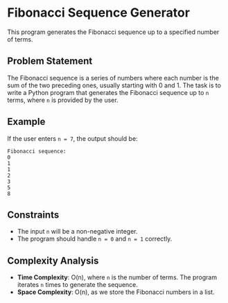 # Fibonacci Sequence Generator

This program generates the Fibonacci sequence up to a specified number of terms.

## Problem Statement

The Fibonacci sequence is a series of numbers where each number is the sum of the two preceding ones, usually starting with 0 and 1. The task is to write a Python program that generates the Fibonacci sequence up to `n` terms, where `n` is provided by the user.

## Example

If the user enters `n = 7`, the output should be:

```
Fibonacci sequence:
0
1
1
2
3
5
8
```

## Constraints

- The input `n` will be a non-negative integer.
- The program should handle `n = 0` and `n = 1` correctly.

## Complexity Analysis

- **Time Complexity**: O(n), where `n` is the number of terms. The program iterates `n` times to generate the sequence.
- **Space Complexity**: O(n), as we store the Fibonacci numbers in a list.